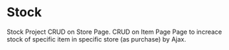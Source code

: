 # Stock
Stock Project
CRUD on Store Page.
CRUD on Item Page
Page to increace stock of specific item in specific store (as purchase) by Ajax.
